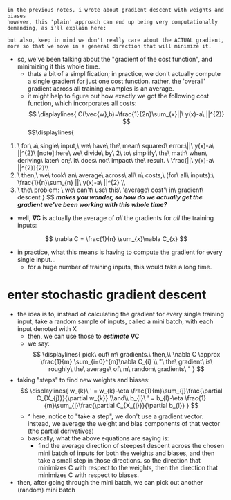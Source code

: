 ~~~
in the previous notes, i wrote about gradient descent with weights and biases
however, this 'plain' approach can end up being very computationally demanding, as i'll explain here:

but also, keep in mind we don't really care about the ACTUAL gradient, more so that we move in a general direction that will minimize it.
~~~
- so, we've been talking about the "gradient of the cost function", and minimizing it this whole time.
	- thats a bit of a simplification; in practice, we don't actually compute a single gradient for just one cost function. rather, the 'overall' gradient across all training examples is an average.
	- it might help to figure out how exactly we got the following cost function, which incorporates all costs:
	$$
	\displaylines{
C(\vec{w},b)=\frac{1}{2n}\sum_{x}||\ y(x)-a\ ||^{2}}
	$$
$$\displaylines{
1. \ for\ a\ single\ input,\ we\ have\ the\ mean\ squared\ error:\\||\ y(x)-a\ ||^{2}\\ [note]:here\ we\ divide\ by\ 2\ to\ simplify\ the\ math\ when\ deriving\ later\ on;\ it\ does\ not\ impact\ the\ result. \\ \frac{||\ y(x)-a\ ||^{2}}{2}\\\\
2. \ then,\ we\ took\ an\ average\ across\ all\ n\ costs,\ (for\ all\ inputs):\\ \frac{1}{n}\sum_{n} ||\ y(x)-a\ ||^{2} \\\\
3. \ the\ problem: \ we\ can't\ use\ this\ 'average\ cost'\ in\ gradient\ descent
}
$$
***makes you wonder, so how do we actually get the gradient we've been working with this whole time?***
- well, **∇C** is actually the average of *all* the gradients for *all* the training inputs:

$$
\nabla C = \frac{1}{n} \sum_{x}\nabla C_{x}
$$
- in practice, what this means is having to compute the gradient for every single input...
	- for a huge number of training inputs, this would take a long time.

# enter stochastic gradient descent
- the idea is to, instead of calculating the gradient for every single training input, take a random sample of inputs, called a mini batch, with each input denoted with X
	- then, we can use those to ***estimate*** **∇C**
	- we say:
$$
\displaylines{
pick\ out\ m\ gradients.\ then,\\
\nabla C \approx \frac{1}{m} \sum_{i=0}^{m}\nabla C_{i}
\\
"\ the\ gradient\ is\ roughly\ the\ average\ of\ m\ random\ gradients\ "
}
$$
- taking "steps" to find new weights and biases:
  $$
  \displaylines{
  w_{k}\ ' = w_{k}-\eta \frac{1}{m}\sum_{j}\frac{\partial C_{X_{j}}}{\partial w_{k}}
  \\and\\
  b_{l}\ ' = b_{l}-\eta \frac{1}{m}\sum_{j}\frac{\partial C_{X_{j}}}{\partial b_{l}}
  }
  $$
  - ^ here, notice to "take a step", we don't use a gradient vector. instead, we average the weight and bias components of that vector (the partial derivatives)
  - basically, what the above equations are saying is:
	  - find the average direction of steepest descent across the chosen mini batch of inputs for both the weights and biases, and then take a small step in those directions. so the direction that minimizes C with respect to the weights, then the direction that minimizes C with respect to biases.
- then, after going through the mini batch, we can pick out another (random) mini batch